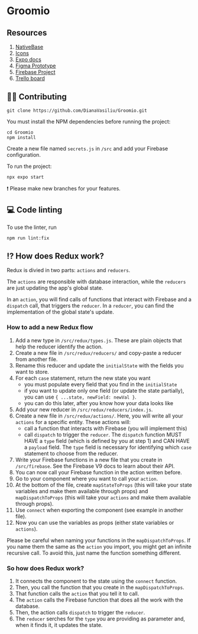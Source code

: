 # Groomio

## Resources

1. [NativeBase](https://docs.nativebase.io/?utm_source=HomePage&utm_medium=header&utm_campaign=NativeBase_3)
2. [Icons](https://icons.expo.fyi/)
3. [Expo docs](https://docs.expo.dev/)
4. [Figma Prototype](https://www.figma.com/file/LdgjbDda9rPAHgV6AFwLQo/Pet-caring-app?type=design&node-id=0-1&t=2M2Xj0WKJro53Z1i-0)
5. [Firebase Project](https://console.firebase.google.com/u/0/project/groomio-36697/overview)
6. [Trello board](https://trello.com/b/dakdZwvB/groomio)

## 🙍‍♂️ Contributing

```
git clone https://github.com/DianaVasiliu/Groomio.git
```

You must install the NPM dependencies before running the project:

```
cd Groomio
npm install
```

Create a new file named `secrets.js` in `/src` and add your Firebase configuration.

To run the project:

```
npx expo start
```

❗ Please make new branches for your features.

## 💻 Code linting

To use the linter, run

```
npm run lint:fix
```

## ⁉ How does Redux work?

Redux is divied in two parts: `actions` and `reducers`.

The `actions` are responsible with database interaction, while the `reducers` are just updating the app's global state.

In an `action`, you will find calls of functions that interact with Firebase and a `dispatch` call, that triggers the `reducer`. In a `reducer`, you can find the implementation of the global state's update.

### How to add a new Redux flow

1. Add a new type in `/src/redux/types.js`. These are plain objects that help the reducer identify the action.
2. Create a new file in `/src/redux/reducers/` and copy-paste a reducer from another file.
3. Rename this reducer and update the `initialState` with the fields you want to store.
4. For each `case` statement, return the new state you want
    - you must populate every field that you find in the `initialState`
    - if you want to update only one field (or update the state partially), you can use `{ ...state, newField: newVal }`.
    - you can do this later, after you know how your data looks like
5. Add your new reducer in `/src/redux/reducers/index.js`.
6. Create a new file in `/src/redux/actions/`. Here, you will write all your `actions` for a specific entity. These actions will:
    - call a function that interacts with Firebase (you will implement this)
    - call `dispatch` to trigger the `reducer`. The `dispatch` function MUST HAVE a `type` field (which is defined by you at step 1) and CAN HAVE a `payload` field. The `type` field is necessary for identifying which `case` statement to choose from the reducer.
7. Write your Firebase functions in a new file that you create in `/src/firebase`. See the Firebase V9 docs to learn about their API.
8. You can now call your Firebase function in the action written before.
9. Go to your component where you want to call your `action`.
10. At the bottom of the file, create `mapStateToProps` (this will take your state variables and make them available through props) and `mapDispatchToProps` (this will take your `actions` and make them available through props).
11. Use `connect` when exporting the component (see example in another file).
12. Now you can use the variables as props (either state variables or `actions`).

Please be careful when naming your functions in the `mapDispatchToProps`. If you name them the same as the `action` you import, you might get an infinite recursive call. To avoid this, just name the function something different.

### So how does Redux work?

1. It connects the component to the state using the `connect` function.
2. Then, you call the function that you create in the `mapDispatchToProps`.
3. That function calls the `action` that you tell it to call.
4. The `action` calls the Firebase function that does all the work with the database.
5. Then, the action calls `dispatch` to trigger the `reducer`.
6. The `reducer` serches for the `type` you are providing as parameter and, when it finds it, it updates the state.
